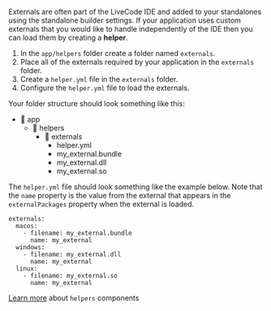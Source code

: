 Externals are often part of the LiveCode IDE and added to your standalones using the standalone builder settings. If your application uses custom externals that you would like to handle independently of the IDE then you can load them by creating a **helper**.

1. In the `app/helpers` folder create a folder named `externals`.
2. Place all of the externals required by your application in the `externals` folder.
3. Create a `helper.yml` file in the `externals` folder.
4. Configure the `helper.yml` file to load the externals.

Your folder structure should look something like this:

* :open_file_folder: app
  * :open_file_folder: helpers
    - :open_file_folder: externals
      - helper.yml
      - my_external.bundle
      - my_external.dll
      - my_external.so

The `helper.yml` file should look something like the example below. Note that the `name` property is the value from the external that appears in the `externalPackages` property when the external is loaded.

```
externals:
  macos:
    - filename: my_external.bundle
      name: my_external
  windows:
    - filename: my_external.dll
      name: my_external
  linux:
    - filename: my_external.so
      name: my_external
```

[Learn more](helpers) about `helpers` components
